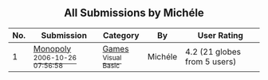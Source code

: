 ﻿<div align="center">

## All Submissions by Michéle

</div>

No.  | Submission | Category | By   | User Rating
---- | ---------- | -------- | ---- | -----------
1 | [Monopoly<br /><sup>2006-10-26 07:56:58</sup>](https://github.com/Planet-Source-Code/mich-le-monopoly__1-66988) | [Games<br /><sup>Visual Basic</sup>](../ByCategory/games__1-38.md) | Michéle | 4.2 (21 globes from 5 users)
